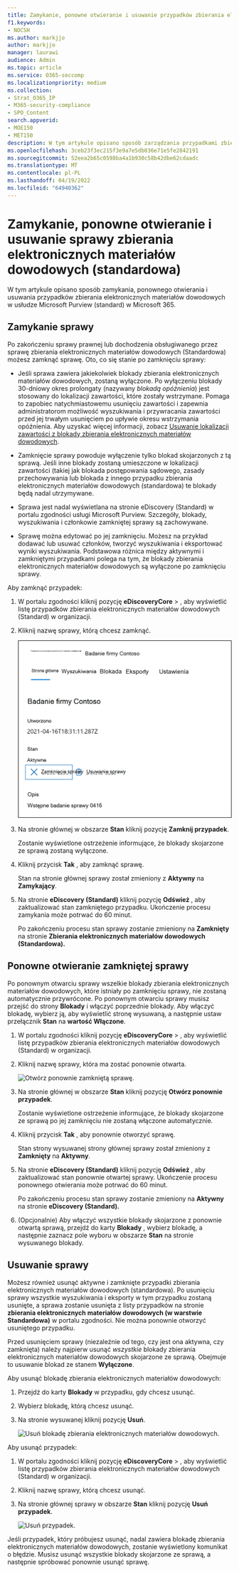 ```yaml
---
title: Zamykanie, ponowne otwieranie i usuwanie przypadków zbierania elektronicznych materiałów dowodowych (standardowa)
f1.keywords:
- NOCSH
ms.author: markjjo
author: markjjo
manager: laurawi
audience: Admin
ms.topic: article
ms.service: O365-seccomp
ms.localizationpriority: medium
ms.collection:
- Strat_O365_IP
- M365-security-compliance
- SPO_Content
search.appverid:
- MOE150
- MET150
description: W tym artykule opisano sposób zarządzania przypadkami zbierania elektronicznych materiałów dowodowych (standardowa). Obejmuje to zamknięcie sprawy, ponowne otwarcie zamkniętej sprawy i usunięcie sprawy.
ms.openlocfilehash: 3ceb23f3ec215f3e9a7e5db036e71e5fe2842191
ms.sourcegitcommit: 52eea2b65c0598ba4a1b930c58b42dbe62cdaadc
ms.translationtype: MT
ms.contentlocale: pl-PL
ms.lasthandoff: 04/19/2022
ms.locfileid: "64940362"
---
```

# <a name="close-reopen-and-delete-a-ediscovery-standard-case"></a>Zamykanie, ponowne otwieranie i usuwanie sprawy zbierania elektronicznych materiałów dowodowych (standardowa)

W tym artykule opisano sposób zamykania, ponownego otwierania i usuwania przypadków zbierania elektronicznych materiałów dowodowych w usłudze Microsoft Purview (standard) w Microsoft 365.

## <a name="close-a-case"></a>Zamykanie sprawy

Po zakończeniu sprawy prawnej lub dochodzenia obsługiwanego przez sprawę zbierania elektronicznych materiałów dowodowych (Standardowa) możesz zamknąć sprawę. Oto, co się stanie po zamknięciu sprawy:
  
- Jeśli sprawa zawiera jakiekolwiek blokady zbierania elektronicznych materiałów dowodowych, zostaną wyłączone. Po wyłączeniu blokady 30-dniowy okres prolongaty (nazywany *blokadą opóźnienia*) jest stosowany do lokalizacji zawartości, które zostały wstrzymane. Pomaga to zapobiec natychmiastowemu usunięciu zawartości i zapewnia administratorom możliwość wyszukiwania i przywracania zawartości przed jej trwałym usunięciem po upływie okresu wstrzymania opóźnienia. Aby uzyskać więcej informacji, zobacz [Usuwanie lokalizacji zawartości z blokady zbierania elektronicznych materiałów dowodowych](create-ediscovery-holds.md#removing-content-locations-from-an-ediscovery-hold).

- Zamknięcie sprawy powoduje wyłączenie tylko blokad skojarzonych z tą sprawą. Jeśli inne blokady zostaną umieszczone w lokalizacji zawartości (takiej jak blokada postępowania sądowego, zasady przechowywania lub blokada z innego przypadku zbierania elektronicznych materiałów dowodowych (standardowa) te blokady będą nadal utrzymywane.

- Sprawa jest nadal wyświetlana na stronie eDiscovery (Standard) w portalu zgodności usługi Microsoft Purview. Szczegóły, blokady, wyszukiwania i członkowie zamkniętej sprawy są zachowywane.

- Sprawę można edytować po jej zamknięciu. Możesz na przykład dodawać lub usuwać członków, tworzyć wyszukiwania i eksportować wyniki wyszukiwania. Podstawowa różnica między aktywnymi i zamkniętymi przypadkami polega na tym, że blokady zbierania elektronicznych materiałów dowodowych są wyłączone po zamknięciu sprawy.

Aby zamknąć przypadek:
  
1. W portalu zgodności kliknij pozycję **eDiscoveryCore** > , aby wyświetlić listę przypadków zbierania elektronicznych materiałów dowodowych (Standard) w organizacji.

2. Kliknij nazwę sprawy, którą chcesz zamknąć.

   ![Zamknij przypadek na stronie głównej sprawy.](../media/eDiscoveryCaseHomePage.png)

3. Na stronie głównej w obszarze **Stan** kliknij pozycję **Zamknij przypadek**.

    Zostanie wyświetlone ostrzeżenie informujące, że blokady skojarzone ze sprawą zostaną wyłączone.

4. Kliknij przycisk **Tak** , aby zamknąć sprawę.

    Stan na stronie głównej sprawy został zmieniony z **Aktywny** na **Zamykający**.

5. Na stronie **eDiscovery (Standard)** kliknij pozycję **Odśwież** , aby zaktualizować stan zamkniętego przypadku. Ukończenie procesu zamykania może potrwać do 60 minut.

    Po zakończeniu procesu stan sprawy zostanie zmieniony na **Zamknięty** na stronie **Zbierania elektronicznych materiałów dowodowych (Standardowa).**

## <a name="reopen-a-closed-case"></a>Ponowne otwieranie zamkniętej sprawy

Po ponownym otwarciu sprawy wszelkie blokady zbierania elektronicznych materiałów dowodowych, które istniały po zamknięciu sprawy, nie zostaną automatycznie przywrócone. Po ponownym otwarciu sprawy musisz przejść do strony **Blokady** i włączyć poprzednie blokady. Aby włączyć blokadę, wybierz ją, aby wyświetlić stronę wysuwaną, a następnie ustaw przełącznik **Stan** na **wartość Włączone**.
  
1. W portalu zgodności kliknij pozycję **eDiscoveryCore** > , aby wyświetlić listę przypadków zbierania elektronicznych materiałów dowodowych (Standard) w organizacji.

2. Kliknij nazwę sprawy, która ma zostać ponownie otwarta.

   ![Otwórz ponownie zamkniętą sprawę.](../media/eDiscoveryCaseHomePageReopen.png)

3. Na stronie głównej w obszarze **Stan** kliknij pozycję **Otwórz ponownie przypadek**.

    Zostanie wyświetlone ostrzeżenie informujące, że blokady skojarzone ze sprawą po jej zamknięciu nie zostaną włączone automatycznie.

4. Kliknij przycisk **Tak** , aby ponownie otworzyć sprawę.

    Stan strony wysuwanej strony głównej sprawy został zmieniony z **Zamknięty** na **Aktywny**.

5. Na stronie **eDiscovery (Standard)** kliknij pozycję **Odśwież** , aby zaktualizować stan ponownie otwartej sprawy. Ukończenie procesu ponownego otwierania może potrwać do 60 minut. 

    Po zakończeniu procesu stan sprawy zostanie zmieniony na **Aktywny** na stronie **eDiscovery (Standard).**

6. (Opcjonalnie) Aby włączyć wszystkie blokady skojarzone z ponownie otwartą sprawą, przejdź do karty **Blokady** , wybierz blokadę, a następnie zaznacz pole wyboru w obszarze **Stan** na stronie wysuwanego blokady.
  
## <a name="delete-a-case"></a>Usuwanie sprawy

Możesz również usunąć aktywne i zamknięte przypadki zbierania elektronicznych materiałów dowodowych (standardowa). Po usunięciu sprawy wszystkie wyszukiwania i eksporty w tym przypadku zostaną usunięte, a sprawa zostanie usunięta z listy przypadków na stronie **zbierania elektronicznych materiałów dowodowych (w warstwie Standardowa)** w portalu zgodności. Nie można ponownie otworzyć usuniętego przypadku.

Przed usunięciem sprawy (niezależnie od tego, czy jest ona aktywna, czy zamknięta) należy najpierw usunąć *wszystkie* blokady zbierania elektronicznych materiałów dowodowych skojarzone ze sprawą. Obejmuje to usuwanie blokad ze stanem **Wyłączone**. 

Aby usunąć blokadę zbierania elektronicznych materiałów dowodowych:

1. Przejdź do karty **Blokady** w przypadku, gdy chcesz usunąć.

2. Wybierz blokadę, którą chcesz usunąć.

3. Na stronie wysuwanej kliknij pozycję **Usuń**.

      ![Usuń blokadę zbierania elektronicznych materiałów dowodowych.](../media/DeleteeDiscoveryHold.png)

Aby usunąć przypadek:

1. W portalu zgodności kliknij pozycję **eDiscoveryCore** > , aby wyświetlić listę przypadków zbierania elektronicznych materiałów dowodowych (Standard) w organizacji.

2. Kliknij nazwę sprawy, którą chcesz usunąć.

3. Na stronie głównej sprawy w obszarze **Stan** kliknij pozycję **Usuń przypadek**.

      ![Usuń przypadek.](../media/eDiscoveryCaseHomePageDelete.png)

Jeśli przypadek, który próbujesz usunąć, nadal zawiera blokadę zbierania elektronicznych materiałów dowodowych, zostanie wyświetlony komunikat o błędzie. Musisz usunąć wszystkie blokady skojarzone ze sprawą, a następnie spróbować ponownie usunąć sprawę.
